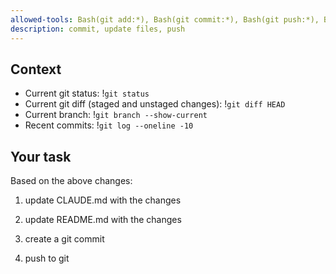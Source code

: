 ```yaml
---
allowed-tools: Bash(git add:*), Bash(git commit:*), Bash(git push:*), Bash(ls:*)
description: commit, update files, push
---
```


## Context

- Current git status: !`git status`
- Current git diff (staged and unstaged changes): !`git diff HEAD`
- Current branch: !`git branch --show-current`
- Recent commits: !`git log --oneline -10`

## Your task

Based on the above changes:

1. update CLAUDE.md with the changes

2. update README.md with the changes

3. create a git commit

4. push to git